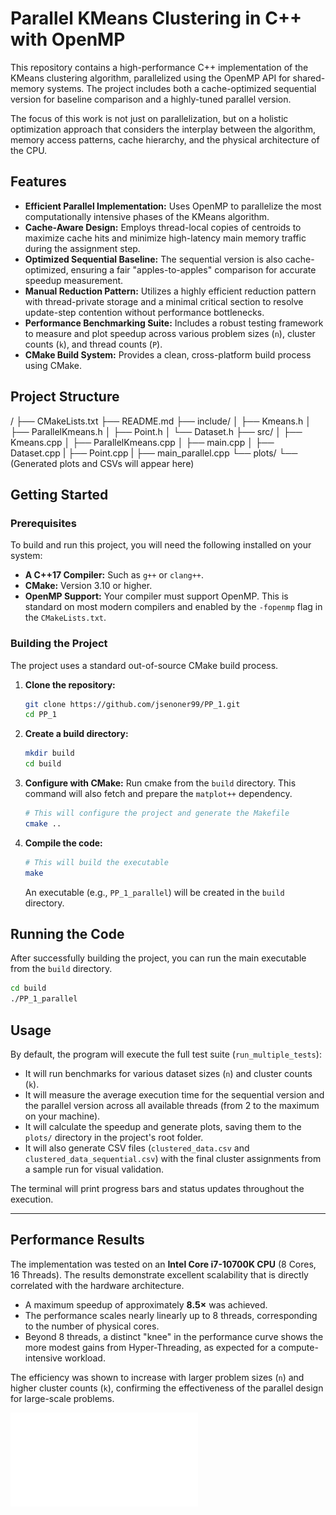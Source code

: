 # Parallel KMeans Clustering in C++ with OpenMP

This repository contains a high-performance C++ implementation of the KMeans clustering algorithm, parallelized using the OpenMP API for shared-memory systems. The project includes both a cache-optimized sequential version for baseline comparison and a highly-tuned parallel version.

The focus of this work is not just on parallelization, but on a holistic optimization approach that considers the interplay between the algorithm, memory access patterns, cache hierarchy, and the physical architecture of the CPU.

## Features

- **Efficient Parallel Implementation:** Uses OpenMP to parallelize the most computationally intensive phases of the KMeans algorithm.
- **Cache-Aware Design:** Employs thread-local copies of centroids to maximize cache hits and minimize high-latency main memory traffic during the assignment step.
- **Optimized Sequential Baseline:** The sequential version is also cache-optimized, ensuring a fair "apples-to-apples" comparison for accurate speedup measurement.
- **Manual Reduction Pattern:** Utilizes a highly efficient reduction pattern with thread-private storage and a minimal critical section to resolve update-step contention without performance bottlenecks.
- **Performance Benchmarking Suite:** Includes a robust testing framework to measure and plot speedup across various problem sizes (`n`), cluster counts (`k`), and thread counts (`P`).
- **CMake Build System:** Provides a clean, cross-platform build process using CMake.

## Project Structure
/
├── CMakeLists.txt
├── README.md
├── include/
│ ├── Kmeans.h
│ ├── ParallelKmeans.h
│ ├── Point.h
│ └── Dataset.h
├── src/
│ ├── Kmeans.cpp
│ ├── ParallelKmeans.cpp
│ ├── main.cpp
│ ├── Dataset.cpp
| ├── Point.cpp
| ├── main_parallel.cpp
└── plots/
└── (Generated plots and CSVs will appear here)


## Getting Started

### Prerequisites

To build and run this project, you will need the following installed on your system:

- **A C++17 Compiler:** Such as `g++` or `clang++`.
- **CMake:** Version 3.10 or higher.
- **OpenMP Support:** Your compiler must support OpenMP. This is standard on most modern compilers and enabled by the `-fopenmp` flag in the `CMakeLists.txt`.


### Building the Project

The project uses a standard out-of-source CMake build process.

1.  **Clone the repository:**
    ```bash
    git clone https://github.com/jsenoner99/PP_1.git
    cd PP_1
    ```

2.  **Create a build directory:**
    ```bash
    mkdir build
    cd build
    ```

3.  **Configure with CMake:**
    Run cmake from the `build` directory. This command will also fetch and prepare the `matplot++` dependency.
    ```bash
    # This will configure the project and generate the Makefile
    cmake ..
    ```

4.  **Compile the code:**
    ```bash
    # This will build the executable
    make
    ```
    An executable (e.g., `PP_1_parallel`) will be created in the `build` directory.

## Running the Code

After successfully building the project, you can run the main executable from the `build` directory.

```bash
cd build
./PP_1_parallel
```
## Usage

By default, the program will execute the full test suite (`run_multiple_tests`):

- It will run benchmarks for various dataset sizes (`n`) and cluster counts (`k`).
- It will measure the average execution time for the sequential version and the parallel version across all available threads (from 2 to the maximum on your machine).
- It will calculate the speedup and generate plots, saving them to the `plots/` directory in the project's root folder.
- It will also generate CSV files (`clustered_data.csv` and `clustered_data_sequential.csv`) with the final cluster assignments from a sample run for visual validation.

The terminal will print progress bars and status updates throughout the execution.

---

## Performance Results

The implementation was tested on an **Intel Core i7-10700K CPU** (8 Cores, 16 Threads). The results demonstrate excellent scalability that is directly correlated with the hardware architecture.

- A maximum speedup of approximately **8.5×** was achieved.
- The performance scales nearly linearly up to 8 threads, corresponding to the number of physical cores.
- Beyond 8 threads, a distinct "knee" in the performance curve shows the more modest gains from Hyper-Threading, as expected for a compute-intensive workload.

The efficiency was shown to increase with larger problem sizes (`n`) and higher cluster counts (`k`), confirming the effectiveness of the parallel design for large-scale problems.

![Speedup for k=100](plots/speedup_plot_k=100.pdf)

